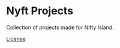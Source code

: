 # Nyft Projects

Collection of projects made for Nifty Island.

[License](https://github.com/rxchard/nyft-challenges/blob/main/LICENSE)

